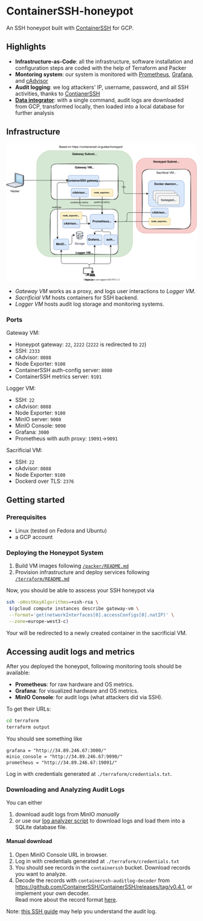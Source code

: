 # ContainerSSH-honeypot

An SSH honeypot built with [ContainerSSH](https://containerssh.io/) for GCP.

## Highlights

- **Infrastructure-as-Code**: all the infrastructure, software installation and configuration steps are coded with the help of Terraform and Packer
- **Montoring system**: our system is monitored with [Prometheus](https://prometheus.io/), [Grafana](https://grafana.com/), and [cAdvisor](https://github.com/google/cadvisor)
- **Audit logging**: we log attackers' IP, username, password, and all SSH activities, thanks to [ContianerSSH](https://containerssh.io/)
- [**Data integrator**](./analyzer): with a single command, audit logs are downloaded from GCP, transformed locally, then loaded into a local database for further analysis

## Infrastructure

![infra diagram](./diagrams/infra.drawio.svg)

- _Gateway VM_ works as a proxy, and logs user interactions to _Logger VM_.
- _Sacrificial VM_ hosts containers for SSH backend.
- _Logger VM_ hosts audit log storage and monitoring systems.

### Ports

Gateway VM:

- Honeypot gateway: `22`, `2222` (`2222` is redirected to `22`)
- SSH: `2333`
- cAdvisor: `8088`
- Node Exporter: `9100`
- ContainerSSH auth-config server: `8080`
- ContainerSSH metrics server: `9101`

Logger VM:

- SSH: `22`
- cAdvisor: `8088`
- Node Exporter: `9100`
- MinIO server: `9000`
- MinIO Console: `9090`
- Grafana: `3000`
- Prometheus with auth proxy: `19091`->`9091`

Sacrificial VM:

- SSH: `22`
- cAdvisor: `8088`
- Node Exporter: `9100`
- Dockerd over TLS: `2376`

## Getting started

### Prerequisites

- Linux (tested on Fedora and Ubuntu)
- a GCP account

### Deploying the Honeypot System

1. Build VM images following [`/packer/README.md`](/packer/README.md)
2. Provision infrastructure and deploy services following [`/terraform/README.md`](/terraform/README.md)

Now, you should be able to asscess your SSH honeypot via

```bash
ssh -oHostKeyAlgorithms=+ssh-rsa \
 $(gcloud compute instances describe gateway-vm \
 --format='get(networkInterfaces[0].accessConfigs[0].natIP)' \
 --zone=europe-west3-c)
```

Your will be redirected to a newly created container in the sacrificial VM.

## Accessing audit logs and metrics

After you deployed the honeypot, following monitoring tools should be available:

- **Prometheus**: for raw hardware and OS metrics.
- **Grafana**: for visualized hardware and OS metrics.
- **MinIO Console**: for audit logs (what attackers did via SSH).

To get their URLs:

```bash
cd terraform
terraform output
```

You should see something like

```
grafana = "http://34.89.246.67:3000/"
minio_console = "http://34.89.246.67:9090/"
prometheus = "http://34.89.246.67:19091/"
```

Log in with credentials generated at `./terraform/credentials.txt`.

### Downloading and Analyzing Audit Logs

You can either

1. download audit logs from MinIO _manually_
2. or use our [log analyzer script](./analyzer) to download logs and load them into a SQLite database file.

#### Manual download

1. Open MinIO Console URL in browser.
1. Log in with credentials generated at `./terraform/credentials.txt`
1. You should see records in the `containerssh` bucket. Download records you want to analyze.
1. Decode the records with `containerssh-auditlog-decoder` from https://github.com/ContainerSSH/ContainerSSH/releases/tag/v0.4.1, or implement your own decoder.\
   Read more about the record format [here](https://containerssh.io/reference/audit/#the-binary-format-recommended).

Note: [this SSH guide](https://containerssh.io/development/containerssh/ssh/) may help you understand the audit log.
